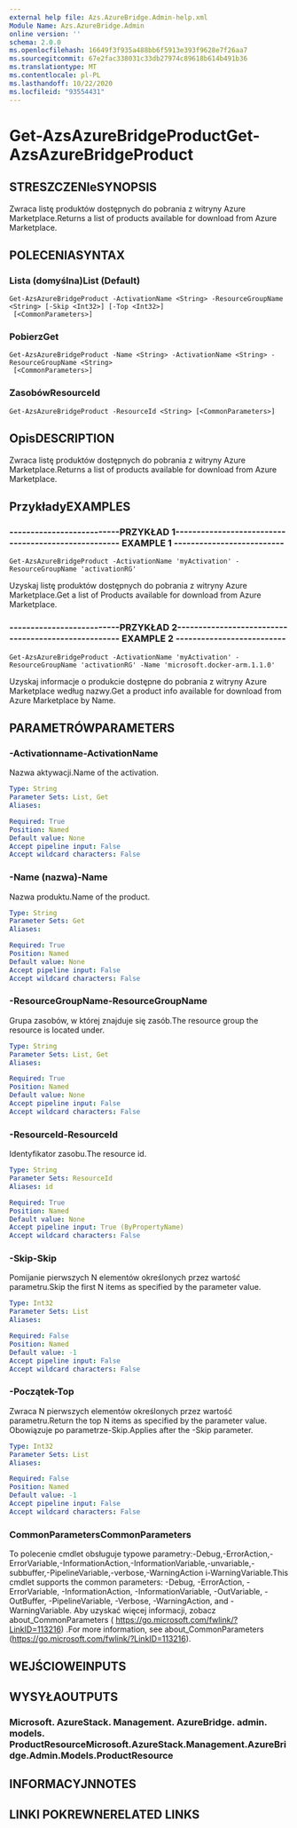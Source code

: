 ```yaml
---
external help file: Azs.AzureBridge.Admin-help.xml
Module Name: Azs.AzureBridge.Admin
online version: ''
schema: 2.0.0
ms.openlocfilehash: 16649f3f935a488bb6f5913e393f9628e7f26aa7
ms.sourcegitcommit: 67e2fac338031c33db27974c89618b614b491b36
ms.translationtype: MT
ms.contentlocale: pl-PL
ms.lasthandoff: 10/22/2020
ms.locfileid: "93554431"
---
```

# <span data-ttu-id="17df1-101">Get-AzsAzureBridgeProduct</span><span class="sxs-lookup"><span data-stu-id="17df1-101">Get-AzsAzureBridgeProduct</span></span>

## <span data-ttu-id="17df1-102">STRESZCZENIe</span><span class="sxs-lookup"><span data-stu-id="17df1-102">SYNOPSIS</span></span>
<span data-ttu-id="17df1-103">Zwraca listę produktów dostępnych do pobrania z witryny Azure Marketplace.</span><span class="sxs-lookup"><span data-stu-id="17df1-103">Returns a list of products available for download from Azure Marketplace.</span></span>

## <span data-ttu-id="17df1-104">POLECENIA</span><span class="sxs-lookup"><span data-stu-id="17df1-104">SYNTAX</span></span>

### <span data-ttu-id="17df1-105">Lista (domyślna)</span><span class="sxs-lookup"><span data-stu-id="17df1-105">List (Default)</span></span>
```
Get-AzsAzureBridgeProduct -ActivationName <String> -ResourceGroupName <String> [-Skip <Int32>] [-Top <Int32>]
 [<CommonParameters>]
```

### <span data-ttu-id="17df1-106">Pobierz</span><span class="sxs-lookup"><span data-stu-id="17df1-106">Get</span></span>
```
Get-AzsAzureBridgeProduct -Name <String> -ActivationName <String> -ResourceGroupName <String>
 [<CommonParameters>]
```

### <span data-ttu-id="17df1-107">Zasobów</span><span class="sxs-lookup"><span data-stu-id="17df1-107">ResourceId</span></span>
```
Get-AzsAzureBridgeProduct -ResourceId <String> [<CommonParameters>]
```

## <span data-ttu-id="17df1-108">Opis</span><span class="sxs-lookup"><span data-stu-id="17df1-108">DESCRIPTION</span></span>
<span data-ttu-id="17df1-109">Zwraca listę produktów dostępnych do pobrania z witryny Azure Marketplace.</span><span class="sxs-lookup"><span data-stu-id="17df1-109">Returns a list of products available for download from Azure Marketplace.</span></span>

## <span data-ttu-id="17df1-110">Przykłady</span><span class="sxs-lookup"><span data-stu-id="17df1-110">EXAMPLES</span></span>

### <span data-ttu-id="17df1-111">--------------------------PRZYKŁAD 1--------------------------</span><span class="sxs-lookup"><span data-stu-id="17df1-111">-------------------------- EXAMPLE 1 --------------------------</span></span>
```
Get-AzsAzureBridgeProduct -ActivationName 'myActivation' -ResourceGroupName 'activationRG'
```

<span data-ttu-id="17df1-112">Uzyskaj listę produktów dostępnych do pobrania z witryny Azure Marketplace.</span><span class="sxs-lookup"><span data-stu-id="17df1-112">Get a list of Products available for download from Azure Marketplace.</span></span>

### <span data-ttu-id="17df1-113">--------------------------PRZYKŁAD 2--------------------------</span><span class="sxs-lookup"><span data-stu-id="17df1-113">-------------------------- EXAMPLE 2 --------------------------</span></span>
```
Get-AzsAzureBridgeProduct -ActivationName 'myActivation' -ResourceGroupName 'activationRG' -Name 'microsoft.docker-arm.1.1.0'
```

<span data-ttu-id="17df1-114">Uzyskaj informacje o produkcie dostępne do pobrania z witryny Azure Marketplace według nazwy.</span><span class="sxs-lookup"><span data-stu-id="17df1-114">Get a product info available for download from Azure Marketplace by Name.</span></span>

## <span data-ttu-id="17df1-115">PARAMETRÓW</span><span class="sxs-lookup"><span data-stu-id="17df1-115">PARAMETERS</span></span>

### <span data-ttu-id="17df1-116">-Activationname</span><span class="sxs-lookup"><span data-stu-id="17df1-116">-ActivationName</span></span>
<span data-ttu-id="17df1-117">Nazwa aktywacji.</span><span class="sxs-lookup"><span data-stu-id="17df1-117">Name of the activation.</span></span>

```yaml
Type: String
Parameter Sets: List, Get
Aliases: 

Required: True
Position: Named
Default value: None
Accept pipeline input: False
Accept wildcard characters: False
```

### <span data-ttu-id="17df1-118">-Name (nazwa)</span><span class="sxs-lookup"><span data-stu-id="17df1-118">-Name</span></span>
<span data-ttu-id="17df1-119">Nazwa produktu.</span><span class="sxs-lookup"><span data-stu-id="17df1-119">Name of the product.</span></span>

```yaml
Type: String
Parameter Sets: Get
Aliases: 

Required: True
Position: Named
Default value: None
Accept pipeline input: False
Accept wildcard characters: False
```

### <span data-ttu-id="17df1-120">-ResourceGroupName</span><span class="sxs-lookup"><span data-stu-id="17df1-120">-ResourceGroupName</span></span>
<span data-ttu-id="17df1-121">Grupa zasobów, w której znajduje się zasób.</span><span class="sxs-lookup"><span data-stu-id="17df1-121">The resource group the resource is located under.</span></span>

```yaml
Type: String
Parameter Sets: List, Get
Aliases: 

Required: True
Position: Named
Default value: None
Accept pipeline input: False
Accept wildcard characters: False
```

### <span data-ttu-id="17df1-122">-ResourceId</span><span class="sxs-lookup"><span data-stu-id="17df1-122">-ResourceId</span></span>
<span data-ttu-id="17df1-123">Identyfikator zasobu.</span><span class="sxs-lookup"><span data-stu-id="17df1-123">The resource id.</span></span>

```yaml
Type: String
Parameter Sets: ResourceId
Aliases: id

Required: True
Position: Named
Default value: None
Accept pipeline input: True (ByPropertyName)
Accept wildcard characters: False
```

### <span data-ttu-id="17df1-124">-Skip</span><span class="sxs-lookup"><span data-stu-id="17df1-124">-Skip</span></span>
<span data-ttu-id="17df1-125">Pomijanie pierwszych N elementów określonych przez wartość parametru.</span><span class="sxs-lookup"><span data-stu-id="17df1-125">Skip the first N items as specified by the parameter value.</span></span>

```yaml
Type: Int32
Parameter Sets: List
Aliases: 

Required: False
Position: Named
Default value: -1
Accept pipeline input: False
Accept wildcard characters: False
```

### <span data-ttu-id="17df1-126">-Początek</span><span class="sxs-lookup"><span data-stu-id="17df1-126">-Top</span></span>
<span data-ttu-id="17df1-127">Zwraca N pierwszych elementów określonych przez wartość parametru.</span><span class="sxs-lookup"><span data-stu-id="17df1-127">Return the top N items as specified by the parameter value.</span></span>
<span data-ttu-id="17df1-128">Obowiązuje po parametrze-Skip.</span><span class="sxs-lookup"><span data-stu-id="17df1-128">Applies after the -Skip parameter.</span></span>

```yaml
Type: Int32
Parameter Sets: List
Aliases: 

Required: False
Position: Named
Default value: -1
Accept pipeline input: False
Accept wildcard characters: False
```

### <span data-ttu-id="17df1-129">CommonParameters</span><span class="sxs-lookup"><span data-stu-id="17df1-129">CommonParameters</span></span>
<span data-ttu-id="17df1-130">To polecenie cmdlet obsługuje typowe parametry:-Debug,-ErrorAction,-ErrorVariable,-InformationAction,-InformationVariable,-unvariable,-subbuffer,-PipelineVariable,-verbose,-WarningAction i-WarningVariable.</span><span class="sxs-lookup"><span data-stu-id="17df1-130">This cmdlet supports the common parameters: -Debug, -ErrorAction, -ErrorVariable, -InformationAction, -InformationVariable, -OutVariable, -OutBuffer, -PipelineVariable, -Verbose, -WarningAction, and -WarningVariable.</span></span> <span data-ttu-id="17df1-131">Aby uzyskać więcej informacji, zobacz about_CommonParameters ( https://go.microsoft.com/fwlink/?LinkID=113216) .</span><span class="sxs-lookup"><span data-stu-id="17df1-131">For more information, see about_CommonParameters (https://go.microsoft.com/fwlink/?LinkID=113216).</span></span>

## <span data-ttu-id="17df1-132">WEJŚCIOWE</span><span class="sxs-lookup"><span data-stu-id="17df1-132">INPUTS</span></span>

## <span data-ttu-id="17df1-133">WYSYŁA</span><span class="sxs-lookup"><span data-stu-id="17df1-133">OUTPUTS</span></span>

### <span data-ttu-id="17df1-134">Microsoft. AzureStack. Management. AzureBridge. admin. models. ProductResource</span><span class="sxs-lookup"><span data-stu-id="17df1-134">Microsoft.AzureStack.Management.AzureBridge.Admin.Models.ProductResource</span></span>

## <span data-ttu-id="17df1-135">INFORMACYJN</span><span class="sxs-lookup"><span data-stu-id="17df1-135">NOTES</span></span>

## <span data-ttu-id="17df1-136">LINKI POKREWNE</span><span class="sxs-lookup"><span data-stu-id="17df1-136">RELATED LINKS</span></span>

